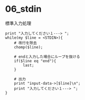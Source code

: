 06_stdin
===============

標準入力処理

```
print "入力してください１---> ";
while(my $line = <STDIN>){
    # 改行を除去
    chomp($line);

    # endと入力した場合にループを抜ける
    if($line eq "end"){
        last;
    }

    # 出力
    print "input-data->[$line]\n";
    print "入力してください１---> ";
}
```
